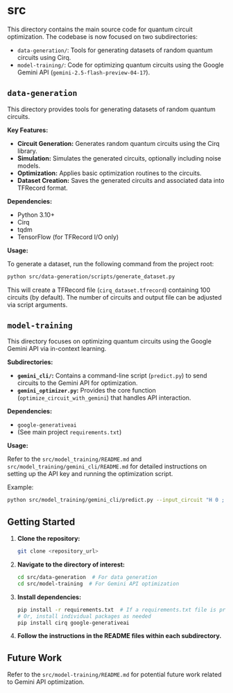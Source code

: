 # src

This directory contains the main source code for quantum circuit optimization. The codebase is now focused on two subdirectories:
- `data-generation/`: Tools for generating datasets of random quantum circuits using Cirq.
- `model-training/`: Code for optimizing quantum circuits using the Google Gemini API (`gemini-2.5-flash-preview-04-17`).

## `data-generation`

This directory provides tools for generating datasets of random quantum circuits.

**Key Features:**

*   **Circuit Generation:** Generates random quantum circuits using the Cirq library.
*   **Simulation:** Simulates the generated circuits, optionally including noise models.
*   **Optimization:** Applies basic optimization routines to the circuits.
*   **Dataset Creation:** Saves the generated circuits and associated data into TFRecord format.

**Dependencies:**

*   Python 3.10+
*   Cirq
*   tqdm
*   TensorFlow (for TFRecord I/O only)

**Usage:**

To generate a dataset, run the following command from the project root:

```bash
python src/data-generation/scripts/generate_dataset.py
```

This will create a TFRecord file (`cirq_dataset.tfrecord`) containing 100 circuits (by default). The number of circuits and output file can be adjusted via script arguments.

## `model-training`

This directory focuses on optimizing quantum circuits using the Google Gemini API via in-context learning.

**Subdirectories:**

*   **`gemini_cli/`:** Contains a command-line script (`predict.py`) to send circuits to the Gemini API for optimization.
*   **`gemini_optimizer.py`:** Provides the core function (`optimize_circuit_with_gemini`) that handles API interaction.

**Dependencies:**

*   `google-generativeai`
*   (See main project `requirements.txt`)

**Usage:**

Refer to the `src/model_training/README.md` and `src/model_training/gemini_cli/README.md` for detailed instructions on setting up the API key and running the optimization script.

Example:
```bash
python src/model_training/gemini_cli/predict.py --input_circuit "H 0 ; CNOT 0 1 ; H 0"
```

## Getting Started

1. **Clone the repository:**

    ```bash
    git clone <repository_url>
    ```

2. **Navigate to the directory of interest:**

    ```bash
    cd src/data-generation  # For data generation
    cd src/model-training  # For Gemini API optimization
    ```

3. **Install dependencies:**

    ```bash
    pip install -r requirements.txt  # If a requirements.txt file is present
    # Or, install individual packages as needed
    pip install cirq google-generativeai
    ```

4. **Follow the instructions in the README files within each subdirectory.**

## Future Work

Refer to the `src/model-training/README.md` for potential future work related to Gemini API optimization.